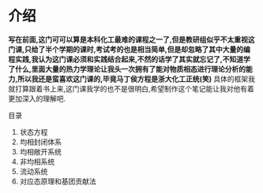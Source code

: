 # 介绍
**写在前面,这门可可以算是本科化工最难的课程之一了,但是教研组似乎不太重视这门课,只给了半个学期的课时,考试考的也是相当简单,但是却忽略了其中大量的编程实践,我认为这门课必须和实践结合起来,不然的话学了其实就忘记了,不知道学了什么,里面大量的热力学理论让我头一次拥有了能对物质相态进行理论分析的能力,所以我还是蛮喜欢这门课的,毕竟马丁侯方程是浙大化工正统(笑)**
具体的框架我就打算跟着书上来,这门课我学的也不是很明白,希望制作这个笔记能让我对他有着更加深入的理解吧.

目录
1. 状态方程
2. 均相封闭体系
3. 均相敞开系统
4. 非均相系统
5. 流动系统
6. 对应态原理和基团贡献法

